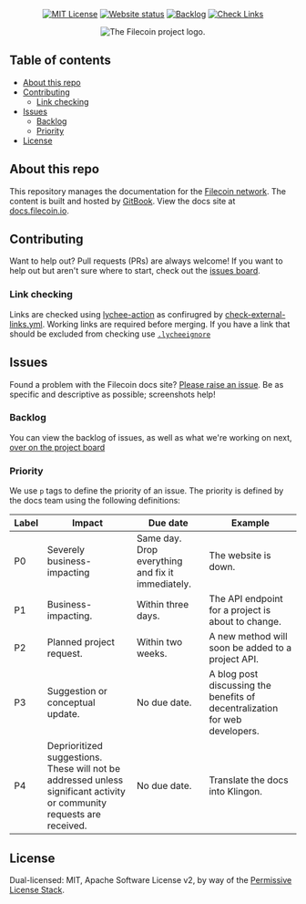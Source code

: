 <div align=center>
    
[![MIT License](https://img.shields.io/badge/license-MIT-blueviolet?style=for-the-badge)](https://protocol.ai/blog/announcing-the-permissive-license-stack/)
[![Website status](https://img.shields.io/website.svg?style=for-the-badge&url=https%3A%2F%2Fdocs.filecoin.io)](https://docs.filecoin.io/)
[![Backlog](https://img.shields.io/badge/backlog-Updated-blue?style=for-the-badge)](https://github.com/orgs/filecoin-project/projects/103/views/1)
[![Check Links](https://github.com/filecoin-project/filecoin-docs/actions/workflows/check-external-links.yml/badge.svg)](https://github.com/filecoin-project/filecoin-docs/actions/workflows/check-external-links.yml)

<picture align=center>
    <source media="(prefers-color-scheme: dark)" srcset="https://bafybeiaqdbd5zbl55x5vjmkwpjhqapt3ks3q4ykaclqkajhsdwyzlbz3g4.ipfs.w3s.link/Filecoin-logo-blue-white.svg">
    <source media="(prefers-color-scheme: light)" srcset="https://bafybeihuk3hsy6d43dn36tqnvf6tvzleiijd5idbf2q7maw3nshnfm6wiu.ipfs.w3s.link/filecoin-logo-black-type.svg">
    <img alt="The Filecoin project logo." src="https://bafybeihuk3hsy6d43dn36tqnvf6tvzleiijd5idbf2q7maw3nshnfm6wiu.ipfs.w3s.link/filecoin-logo-black-type.svg">
</picture>

</div>

## Table of contents <!-- omit in toc -->

- [About this repo](#about-this-repo)
- [Contributing](#contributing)
  - [Link checking](#link-checking)
- [Issues](#issues)
  - [Backlog](#backlog)
  - [Priority](#priority)
- [License](#license)

## About this repo

This repository manages the documentation for the [Filecoin network](https://filecoin.io). The content is built and hosted by [GitBook](https://github.com). View the docs site at [docs.filecoin.io](https://docs.filecoin.io).

## Contributing

Want to help out? Pull requests (PRs) are always welcome! If you want to help out but aren't sure where to start, check out the [issues board](https://github.com/filecoin-project/filecoin-docs/issues).

### Link checking

Links are checked using [lychee-action](https://github.com/lycheeverse/lychee-action) as confirugred by [check-external-links.yml](.github/workflows/check-external-links.yml).  Working links are required before merging.  If you have a link that should be excluded from checking use [`.lycheeignore`](https://github.com/lycheeverse/lychee-action?tab=readme-ov-file#excluding-links-from-getting-checked) 

## Issues 

Found a problem with the Filecoin docs site? [Please raise an issue](https://github.com/filecoin-project/filecoin-docs/issues/new). Be as specific and descriptive as possible; screenshots help!

### Backlog

You can view the backlog of issues, as well as what we're working on next, [over on the project board](https://github.com/orgs/filecoin-project/projects/103/views/1)

### Priority

We use `p` tags to define the priority of an issue. The priority is defined by the docs team using the following definitions:

| Label | Impact | Due date | Example |
| ----- | ------ | -------- | ------- |
| P0 | Severely business-impacting | Same day. Drop everything and fix it immediately. | The website is down. |
| P1 | Business-impacting. | Within three days. | The API endpoint for a project is about to change. |
| P2 | Planned project request. | Within two weeks. | A new method will soon be added to a project API. |
| P3 | Suggestion or conceptual update. | No due date. | A blog post discussing the benefits of decentralization for web developers. |
| P4 | Deprioritized suggestions. These will not be addressed unless significant activity or community requests are received. | No due date. | Translate the docs into Klingon. |

## License

Dual-licensed: MIT, Apache Software License v2, by way of the [Permissive License Stack](https://protocol.ai/blog/announcing-the-permissive-license-stack/).

